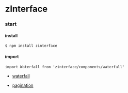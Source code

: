 # zInterface

### start
#### install
```$ npm install zinterface```
#### import
```import Waterfall from 'zinterface/components/waterfall'```



- [waterfall](https://github.com/ZZZ-Bin/zUI/tree/master/components/waterfall)

- [pagination](https://github.com/ZZZ-Bin/zUI/tree/master/components/pagination)
